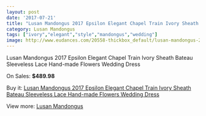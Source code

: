 ```yaml
---
layout: post
date: '2017-07-21'
title: "Lusan Mandongus 2017 Epsilon Elegant Chapel Train Ivory Sheath Bateau Sleeveless Lace Hand-made Flowers Wedding Dress"
category: Lusan Mandongus
tags: ["ivory","elegant","style","mandongus","wedding"]
image: http://www.eudances.com/20558-thickbox_default/lusan-mandongus-2017-epsilon-elegant-chapel-train-ivory-sheath-bateau-sleeveless-lace-hand-made-flowers-wedding-dress.jpg
---
```

Lusan Mandongus 2017 Epsilon Elegant Chapel Train Ivory Sheath Bateau Sleeveless Lace Hand-made Flowers Wedding Dress

On Sales: **$489.98**
<a href="https://www.eudances.com/en/lusan-mandongus/6180-lusan-mandongus-2017-epsilon-elegant-chapel-train-ivory-sheath-bateau-sleeveless-lace-hand-made-flowers-wedding-dress.html"><amp-img layout="responsive" width="600" height="600" src="//www.eudances.com/20558-thickbox_default/lusan-mandongus-2017-epsilon-elegant-chapel-train-ivory-sheath-bateau-sleeveless-lace-hand-made-flowers-wedding-dress.jpg" alt="Lusan Mandongus 2017 Epsilon Elegant Chapel Train Ivory Sheath Bateau Sleeveless Lace Hand-made Flowers Wedding Dress 0" /></a>
<a href="https://www.eudances.com/en/lusan-mandongus/6180-lusan-mandongus-2017-epsilon-elegant-chapel-train-ivory-sheath-bateau-sleeveless-lace-hand-made-flowers-wedding-dress.html"><amp-img layout="responsive" width="600" height="600" src="//www.eudances.com/20563-thickbox_default/lusan-mandongus-2017-epsilon-elegant-chapel-train-ivory-sheath-bateau-sleeveless-lace-hand-made-flowers-wedding-dress.jpg" alt="Lusan Mandongus 2017 Epsilon Elegant Chapel Train Ivory Sheath Bateau Sleeveless Lace Hand-made Flowers Wedding Dress 1" /></a>
<a href="https://www.eudances.com/en/lusan-mandongus/6180-lusan-mandongus-2017-epsilon-elegant-chapel-train-ivory-sheath-bateau-sleeveless-lace-hand-made-flowers-wedding-dress.html"><amp-img layout="responsive" width="600" height="600" src="//www.eudances.com/20562-thickbox_default/lusan-mandongus-2017-epsilon-elegant-chapel-train-ivory-sheath-bateau-sleeveless-lace-hand-made-flowers-wedding-dress.jpg" alt="Lusan Mandongus 2017 Epsilon Elegant Chapel Train Ivory Sheath Bateau Sleeveless Lace Hand-made Flowers Wedding Dress 2" /></a>
<a href="https://www.eudances.com/en/lusan-mandongus/6180-lusan-mandongus-2017-epsilon-elegant-chapel-train-ivory-sheath-bateau-sleeveless-lace-hand-made-flowers-wedding-dress.html"><amp-img layout="responsive" width="600" height="600" src="//www.eudances.com/20561-thickbox_default/lusan-mandongus-2017-epsilon-elegant-chapel-train-ivory-sheath-bateau-sleeveless-lace-hand-made-flowers-wedding-dress.jpg" alt="Lusan Mandongus 2017 Epsilon Elegant Chapel Train Ivory Sheath Bateau Sleeveless Lace Hand-made Flowers Wedding Dress 3" /></a>
<a href="https://www.eudances.com/en/lusan-mandongus/6180-lusan-mandongus-2017-epsilon-elegant-chapel-train-ivory-sheath-bateau-sleeveless-lace-hand-made-flowers-wedding-dress.html"><amp-img layout="responsive" width="600" height="600" src="//www.eudances.com/20560-thickbox_default/lusan-mandongus-2017-epsilon-elegant-chapel-train-ivory-sheath-bateau-sleeveless-lace-hand-made-flowers-wedding-dress.jpg" alt="Lusan Mandongus 2017 Epsilon Elegant Chapel Train Ivory Sheath Bateau Sleeveless Lace Hand-made Flowers Wedding Dress 4" /></a>
<a href="https://www.eudances.com/en/lusan-mandongus/6180-lusan-mandongus-2017-epsilon-elegant-chapel-train-ivory-sheath-bateau-sleeveless-lace-hand-made-flowers-wedding-dress.html"><amp-img layout="responsive" width="600" height="600" src="//www.eudances.com/20559-thickbox_default/lusan-mandongus-2017-epsilon-elegant-chapel-train-ivory-sheath-bateau-sleeveless-lace-hand-made-flowers-wedding-dress.jpg" alt="Lusan Mandongus 2017 Epsilon Elegant Chapel Train Ivory Sheath Bateau Sleeveless Lace Hand-made Flowers Wedding Dress 5" /></a>

Buy it: [Lusan Mandongus 2017 Epsilon Elegant Chapel Train Ivory Sheath Bateau Sleeveless Lace Hand-made Flowers Wedding Dress](https://www.eudances.com/en/lusan-mandongus/6180-lusan-mandongus-2017-epsilon-elegant-chapel-train-ivory-sheath-bateau-sleeveless-lace-hand-made-flowers-wedding-dress.html "Lusan Mandongus 2017 Epsilon Elegant Chapel Train Ivory Sheath Bateau Sleeveless Lace Hand-made Flowers Wedding Dress")

View more: [Lusan Mandongus](https://www.eudances.com/en/87-lusan-mandongus "Lusan Mandongus")